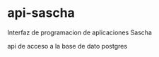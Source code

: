 # api-sascha
Interfaz de programacion de aplicaciones Sascha

api de acceso a la base de dato postgres 